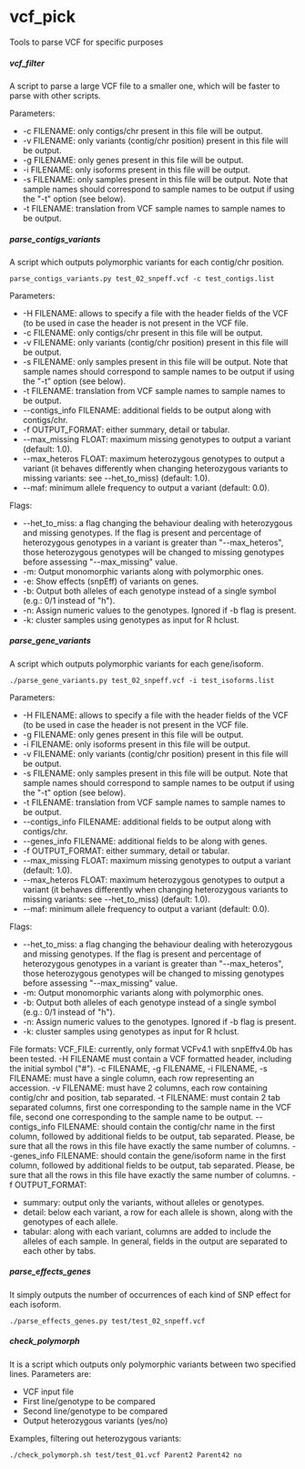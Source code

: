 vcf_pick
========

Tools to parse VCF for specific purposes

##### vcf_filter

A script to parse a large VCF file to a smaller one, which will be faster to parse with other scripts.

Parameters:
- -c FILENAME: only contigs/chr present in this file will be output.
- -v FILENAME: only variants (contig/chr position) present in this file will be output.
- -g FILENAME: only genes present in this file will be output.
- -i FILENAME: only isoforms present in this file will be output.
- -s FILENAME: only samples present in this file will be output. Note that sample names should correspond to sample names to be output if using the "-t" option (see below).
- -t FILENAME: translation from VCF sample names to sample names to be output.

##### parse_contigs_variants

A script which outputs polymorphic variants for each contig/chr position.

`parse_contigs_variants.py test_02_snpeff.vcf -c test_contigs.list`

Parameters:
- -H FILENAME: allows to specify a file with the header fields of the VCF (to be used in case the header is not present in the VCF file.
- -c FILENAME: only contigs/chr present in this file will be output.
- -v FILENAME: only variants (contig/chr position) present in this file will be output.
- -s FILENAME: only samples present in this file will be output. Note that sample names should correspond to sample names to be output if using the "-t" option (see below).
- -t FILENAME: translation from VCF sample names to sample names to be output.
- --contigs_info FILENAME: additional fields to be output along with contigs/chr.
- -f OUTPUT_FORMAT: either summary, detail or tabular.
- --max_missing FLOAT: maximum missing genotypes to output a variant (default: 1.0).
- --max_heteros FLOAT: maximum heterozygous genotypes to output a variant (it behaves differently when changing heterozygous variants to missing variants: see --het_to_miss) (default: 1.0).
- --maf: minimum allele frequency to output a variant (default: 0.0).

Flags:
- --het_to_miss: a flag changing the behaviour dealing with heterozygous and missing genotypes. If the flag is present and percentage of heterozygous genotypes in a variant is greater than "--max_heteros", those heterozygous genotypes will be changed to missing genotypes before assessing "--max_missing" value.
- -m: Output monomorphic variants along with polymorphic ones.
- -e: Show effects (snpEff) of variants on genes.
- -b: Output both alleles of each genotype instead of a single symbol (e.g.: 0/1 instead of "h").
- -n: Assign numeric values to the genotypes. Ignored if -b flag is present.
- -k: cluster samples using genotypes as input for R hclust.

##### parse_gene_variants

A script which outputs polymorphic variants for each gene/isoform.

`./parse_gene_variants.py test_02_snpeff.vcf -i test_isoforms.list`

Parameters:
- -H FILENAME: allows to specify a file with the header fields of the VCF (to be used in case the header is not present in the VCF file.
- -g FILENAME: only genes present in this file will be output.
- -i FILENAME: only isoforms present in this file will be output.
- -v FILENAME: only variants (contig/chr position) present in this file will be output.
- -s FILENAME: only samples present in this file will be output. Note that sample names should correspond to sample names to be output if using the "-t" option (see below).
- -t FILENAME: translation from VCF sample names to sample names to be output.
- --contigs_info FILENAME: additional fields to be output along with contigs/chr.
- --genes_info FILENAME: additional fields to be along with genes.
- -f OUTPUT_FORMAT: either summary, detail or tabular.
- --max_missing FLOAT: maximum missing genotypes to output a variant (default: 1.0).
- --max_heteros FLOAT: maximum heterozygous genotypes to output a variant (it behaves differently when changing heterozygous variants to missing variants: see --het_to_miss) (default: 1.0).
- --maf: minimum allele frequency to output a variant (default: 0.0).

Flags:
- --het_to_miss: a flag changing the behaviour dealing with heterozygous and missing genotypes. If the flag is present and percentage of heterozygous genotypes in a variant is greater than "--max_heteros", those heterozygous genotypes will be changed to missing genotypes before assessing "--max_missing" value.
- -m: Output monomorphic variants along with polymorphic ones.
- -b: Output both alleles of each genotype instead of a single symbol (e.g.: 0/1 instead of "h").
- -n: Assign numeric values to the genotypes. Ignored if -b flag is present.
- -k: cluster samples using genotypes as input for R hclust.

File formats:
VCF_FILE: currently, only format VCFv4.1 with snpEffv4.0b has been tested.
-H FILENAME must contain a VCF formatted header, including the initial symbol ("#").
-c FILENAME, -g FILENAME, -i FILENAME, -s FILENAME: must have a single column, each row representing an accession.
-v FILENAME: must have 2 columns, each row containing contig/chr and position, tab separated.
-t FILENAME: must contain 2 tab separated columns, first one corresponding to the sample name in the VCF file, second one corresponding to the sample name to be output.
--contigs_info FILENAME: should contain the contig/chr name in the first column, followed by additional fields to be output, tab separated. Please, be sure that all the rows in this file have exactly the same number of columns.
--genes_info FILENAME: should contain the gene/isoform name in the first column, followed by additional fields to be output, tab separated. Please, be sure that all the rows in this file have exactly the same number of columns.
-f OUTPUT_FORMAT:
  - summary: output only the variants, without alleles or genotypes.
  - detail: below each variant, a row for each allele is shown, along with the genotypes of each allele.
  - tabular: along with each variant, columns are added to include the alleles of each sample.
In general, fields in the output are separated to each other by tabs.

##### parse_effects_genes

It simply outputs the number of occurrences of each kind of SNP effect for each isoform.

`./parse_effects_genes.py test/test_02_snpeff.vcf`

##### check_polymorph

It is a script which outputs only polymorphic variants between two specified lines.
Parameters are:
- VCF input file
- First line/genotype to be compared
- Second line/genotype to be compared
- Output heterozygous variants (yes/no)

Examples, filtering out heterozygous variants:

`./check_polymorph.sh test/test_01.vcf Parent2 Parent42 no`
